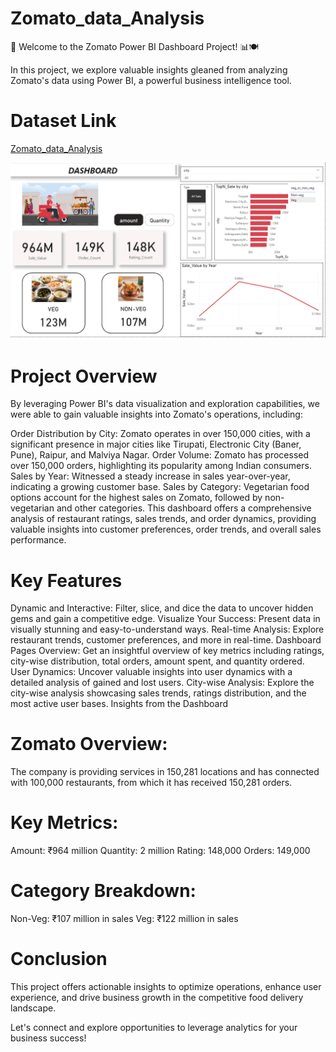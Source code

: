 # Zomato_data_Analysis

🌟 Welcome to the Zomato Power BI Dashboard Project! 📊🍽️

In this project, we explore valuable insights gleaned from analyzing Zomato's data using Power BI, a powerful business intelligence tool.
# Dataset Link

[Zomato_data_Analysis](https://www.kaggle.com/datasets/anas123siddiqui/zomato-database)

<img src="zomato_dash.png" width=1000>

# Project Overview
By leveraging Power BI's data visualization and exploration capabilities, we were able to gain valuable insights into Zomato's operations, including:

Order Distribution by City: Zomato operates in over 150,000 cities, with a significant presence in major cities like Tirupati, Electronic City (Baner, Pune), Raipur, and Malviya Nagar.
Order Volume: Zomato has processed over 150,000 orders, highlighting its popularity among Indian consumers.
Sales by Year: Witnessed a steady increase in sales year-over-year, indicating a growing customer base.
Sales by Category: Vegetarian food options account for the highest sales on Zomato, followed by non-vegetarian and other categories.
This dashboard offers a comprehensive analysis of restaurant ratings, sales trends, and order dynamics, providing valuable insights into customer preferences, order trends, and overall sales performance.

# Key Features
Dynamic and Interactive: Filter, slice, and dice the data to uncover hidden gems and gain a competitive edge.
Visualize Your Success: Present data in visually stunning and easy-to-understand ways.
Real-time Analysis: Explore restaurant trends, customer preferences, and more in real-time.
Dashboard Pages
Overview: Get an insightful overview of key metrics including ratings, city-wise distribution, total orders, amount spent, and quantity ordered.
User Dynamics: Uncover valuable insights into user dynamics with a detailed analysis of gained and lost users.
City-wise Analysis: Explore the city-wise analysis showcasing sales trends, ratings distribution, and the most active user bases.
Insights from the Dashboard

# Zomato Overview:
The company is providing services in 150,281 locations and has connected with 100,000 restaurants, from which it has received 150,281 orders.
# Key Metrics:
Amount: ₹964 million
Quantity: 2 million
Rating: 148,000
Orders: 149,000
# Category Breakdown:
Non-Veg: ₹107 million in sales 
Veg: ₹122 million in sales

# Conclusion
This project offers actionable insights to optimize operations, enhance user experience, and drive business growth in the competitive food delivery landscape.

Let's connect and explore opportunities to leverage analytics for your business success!
